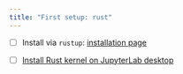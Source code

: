 ```yaml
---
title: "First setup: rust"
---
```


- [ ] Install via `rustup`: [installation page](https://www.rust-lang.org/tools/install)

- [ ] [Install Rust kernel on JupyterLab desktop]

[Install Rust kernel on JupyterLab desktop]: https://racum.blog/articles/rust-jupyter/

